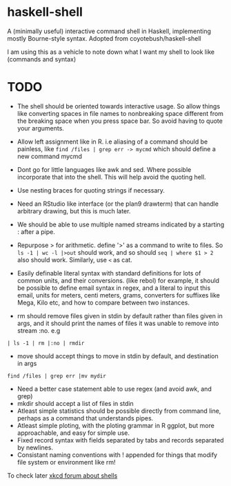 # haskell-shell

A (minimally useful) interactive command shell in Haskell, implementing mostly Bourne-style syntax.
Adopted from coyotebush/haskell-shell

I am using this as a vehicle to note down what I want my shell to look like (commands and syntax)


# TODO
* The shell should be oriented towards interactive usage. So allow things like converting spaces in file names to nonbreaking space different from the breaking space when you press space bar. So avoid having to quote your arguments.
* Allow left assignment like in R. i.e aliasing of a command should be painless, like `find /files | grep err -> mycmd` which should define a new command mycmd
* Dont go for little languages like awk and sed. Where possible incorporate that into the shell. This will help avoid the quoting hell.
* Use nesting braces for quoting strings if necessary.
* Need an RStudio like interface (or the plan9 drawterm) that can handle arbitrary drawing, but this is much later.
* We should be able to use multiple named streams indicated by a starting : after a pipe.
* Repurpose > for arithmetic. define '>' as a command to write to files. So `ls -1 | wc -l |>out` should work, and so should `seq | where $1 > 2` also should work. Similarly, use `<` as cat.
* Easily definable literal syntax with standard definitions for lots of common units, and their conversions. (like rebol)
 for example, it should be possible to define email syntax in regex, and a literal to input this email, units for meters, centi meters, grams, converters for suffixes like Mega, Kilo etc, and how to compare between two instances.

* rm should remove files given in stdin by default rather than files given in args, and it should print the names of files
it was unable to remove into stream :no.
e.g
```
| ls -1 | rm |:no | rmdir
```
* move should accept things to move in stdin by default, and destination in args
```
find /files | grep err |mv mydir
```
* Need a better case statement able to use regex (and avoid awk, and grep)
* mkdir should accept a list of files in stdin
* Atleast simple statistics should be possible directly from command line, perhaps as a command that understands pipes.
* Atleast simple ploting, with the ploting grammar in R ggplot, but more approachable, and easy for simple use.
* Fixed record syntax with fields separated by tabs and records separated by newlines.
* Consistant naming conventions with ! appended for things that modify file system or environment like rm!

To check later [xkcd forum about shells](http://forums.xkcd.com/viewtopic.php?f=40&t=77634)

